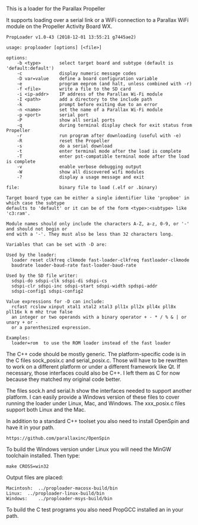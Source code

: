 This is a loader for the Parallax Propeller

It supports loading over a serial link or a WiFi connection to a Parallax WiFi module on the
Propeller Activity Board WX.

```
PropLoader v1.0-43 (2018-12-01 13:55:21 g7445ae2)

usage: proploader [options] [<file>]

options:
    -b <type>       select target board and subtype (default is 'default:default')
    -c              display numeric message codes
    -D var=value    define a board configuration variable
    -e              program eeprom (and halt, unless combined with -r)
    -f <file>       write a file to the SD card
    -i <ip-addr>    IP address of the Parallax Wi-Fi module
    -I <path>       add a directory to the include path
    -k              prompt before exiting due to an error
    -n <name>       set the name of a Parallax Wi-Fi module
    -p <port>       serial port
    -P              show all serial ports
    -q              during terminal display check for exit status from Propeller
    -r              run program after downloading (useful with -e)
    -R              reset the Propeller
    -s              do a serial download
    -t              enter terminal mode after the load is complete
    -T              enter pst-compatible terminal mode after the load is complete
    -v              enable verbose debugging output
    -W              show all discovered wifi modules
    -?              display a usage message and exit

file:               binary file to load (.elf or .binary)

Target board type can be either a single identifier like 'propboe' in which case the subtype
defaults to 'default' or it can be of the form <type>:<subtype> like 'c3:ram'.

Module names should only include the characters A-Z, a-z, 0-9, or '-' and should not begin or
end with a '-'. They must also be less than 32 characters long.

Variables that can be set with -D are:

Used by the loader:
  loader reset clkfreq clkmode fast-loader-clkfreq fastloader-clkmode
  baudrate loader-baud-rate fast-loader-baud-rate

Used by the SD file writer:
  sdspi-do sdspi-clk sdspi-di sdspi-cs
  sdspi-clr sdspi-inc sdspi-start sdspi-width spdspi-addr
  sdspi-config1 sdspi-config2

Value expressions for -D can include:
  rcfast rcslow xinput xtal1 xtal2 xtal3 pll1x pll2x pll4x pll8x pll16x k m mhz true false
  an integer or two operands with a binary operator + - * / % & | or unary + or -
  or a parenthesized expression.

Examples:
  loader=rom  to use the ROM loader instead of the fast loader
```

The C++ code should be mostly generic. The platform-specific code is in the C files
sock_posix.c and serial_posix.c. Those will have to be rewritten to work on a different
platform or under a different framework like Qt. If necessary, those interfaces could
also be C++. I left them as C for now because they matched my original code better.

The files sock.h and serial.h show the interfaces needed to support another platform.
I can easily provide a Windows version of these files to cover running the loader
under Linux, Mac, and Windows. The xxx_posix.c files support both Linux and the Mac.

In addition to a standard C++ toolset you also need to install OpenSpin and have it
in your path. 

    https://github.com/parallaxinc/OpenSpin

To build the Windows version under Linux you will need the MinGW toolchain installed.
Then type:

    make CROSS=win32

Output files are placed:

    Macintosh:	../proploader-macosx-build/bin
    Linux:	../proploader-linux-build/bin
    Windows:	../proploader-msys-build/bin

To build the C test programs you also need PropGCC installed an in your path.
